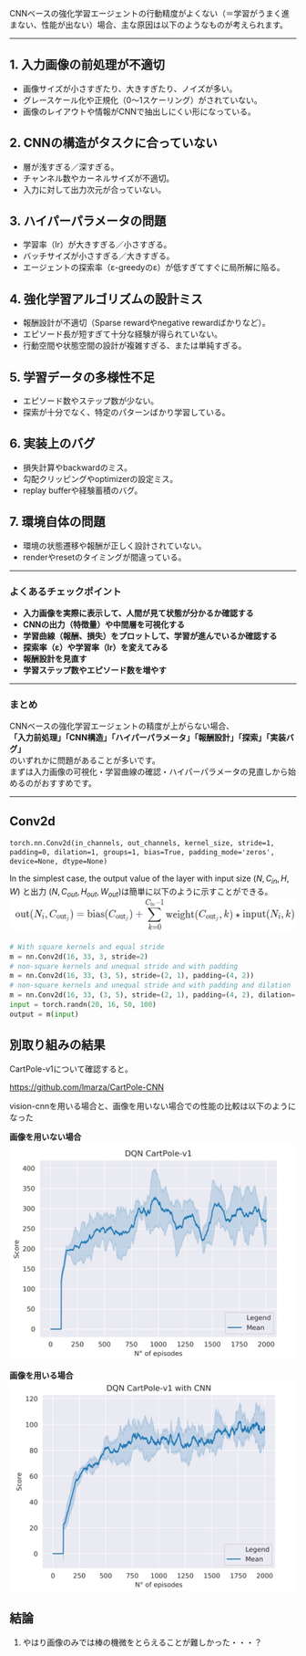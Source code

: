 CNNベースの強化学習エージェントの行動精度がよくない（＝学習がうまく進まない、性能が出ない）場合、主な原因は以下のようなものが考えられます。

---

## 1. **入力画像の前処理が不適切**
- 画像サイズが小さすぎたり、大きすぎたり、ノイズが多い。
- グレースケール化や正規化（0〜1スケーリング）がされていない。
- 画像のレイアウトや情報がCNNで抽出しにくい形になっている。

## 2. **CNNの構造がタスクに合っていない**
- 層が浅すぎる／深すぎる。
- チャンネル数やカーネルサイズが不適切。
- 入力に対して出力次元が合っていない。

## 3. **ハイパーパラメータの問題**
- 学習率（lr）が大きすぎる／小さすぎる。
- バッチサイズが小さすぎる／大きすぎる。
- エージェントの探索率（ε-greedyのε）が低すぎてすぐに局所解に陥る。

## 4. **強化学習アルゴリズムの設計ミス**
- 報酬設計が不適切（Sparse rewardやnegative rewardばかりなど）。
- エピソード長が短すぎて十分な経験が得られていない。
- 行動空間や状態空間の設計が複雑すぎる、または単純すぎる。

## 5. **学習データの多様性不足**
- エピソード数やステップ数が少ない。
- 探索が十分でなく、特定のパターンばかり学習している。

## 6. **実装上のバグ**
- 損失計算やbackwardのミス。
- 勾配クリッピングやoptimizerの設定ミス。
- replay bufferや経験蓄積のバグ。

## 7. **環境自体の問題**
- 環境の状態遷移や報酬が正しく設計されていない。
- renderやresetのタイミングが間違っている。

---

### よくあるチェックポイント

- **入力画像を実際に表示して、人間が見て状態が分かるか確認する**
- **CNNの出力（特徴量）や中間層を可視化する**
- **学習曲線（報酬、損失）をプロットして、学習が進んでいるか確認する**
- **探索率（ε）や学習率（lr）を変えてみる**
- **報酬設計を見直す**
- **学習ステップ数やエピソード数を増やす**

---

### まとめ

CNNベースの強化学習エージェントの精度が上がらない場合、  
**「入力前処理」「CNN構造」「ハイパーパラメータ」「報酬設計」「探索」「実装バグ」**  
のいずれかに問題があることが多いです。  
まずは入力画像の可視化・学習曲線の確認・ハイパーパラメータの見直しから始めるのがおすすめです。

---
## Conv2d
```
torch.nn.Conv2d(in_channels, out_channels, kernel_size, stride=1, padding=0, dilation=1, groups=1, bias=True, padding_mode='zeros', device=None, dtype=None)
```

In the simplest case, the output value of the layer with input size $(N, C_{in}, H, W)$ と出力 $(N, C_{out}, H_{out}, W_{out})$は簡単に以下のように示すことができる。
![alt text](image.png)

```python
# With square kernels and equal stride
m = nn.Conv2d(16, 33, 3, stride=2)
# non-square kernels and unequal stride and with padding
m = nn.Conv2d(16, 33, (3, 5), stride=(2, 1), padding=(4, 2))
# non-square kernels and unequal stride and with padding and dilation
m = nn.Conv2d(16, 33, (3, 5), stride=(2, 1), padding=(4, 2), dilation=(3, 1))
input = torch.randn(20, 16, 50, 100)
output = m(input)
```


## 別取り組みの結果

CartPole-v1について確認すると。


https://github.com/lmarza/CartPole-CNN

vision-cnnを用いる場合と、画像を用いない場合での性能の比較は以下のようになった

__画像を用いない場合__  
![alt text](image-1.png)


__画像を用いる場合__  
![alt text](image-2.png)

## 結論
1. やはり画像のみでは棒の機微をとらえることが難しかった・・・？


